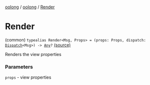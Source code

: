 [oolong](../index.md) / [oolong](index.md) / [Render](./-render.md)

# Render

(common) `typealias Render<Msg, Props> = (props: Props, dispatch: `[`Dispatch`](-dispatch.md)`<Msg>) -> `[`Any`](https://kotlinlang.org/api/latest/jvm/stdlib/kotlin/-any/index.html)`?` [(source)](https://github.com/oolong-kt/oolong/tree/main/oolong/src/commonMain/kotlin/oolong/types.kt#L50)

Renders the view properties

### Parameters

`props` - view properties
